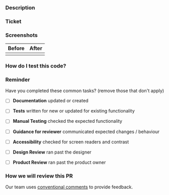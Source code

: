 ### Description
<!--- Describe your changes in detail -->

### Ticket
<!-- Add link to the corresponding ticket -->

### Screenshots

| Before | After |
| ------ | ----- |
|        |       |

### How do I test this code?
<!-- Describe how a reviewer can run and test this new functionality.  What is the expected behaviour?  -->

### Reminder
Have you completed these common tasks? (remove those that don't apply)

- [ ] **Documentation** updated or created
- [ ] **Tests** written for new or updated for existing functionality
- [ ] **Manual Testing** checked the expected functionality
- [ ] **Guidance for reviewer** communicated expected changes / behaviour
- [ ] **Accessibility** checked for screen readers and contrast
- [ ] **Design Review** ran past the designer 
- [ ] **Product Review** ran past the product owner


### How we will review this PR
Our team uses [conventional comments](https://conventionalcomments.org/) to provide feedback.
